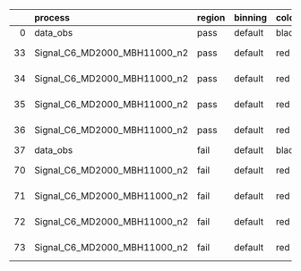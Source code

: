 |    | process                      | region   | binning   | color   | process_type   |   scale | variation   | source_filename                                                       | source_histname    | alias                        | title     |   combine_idx |     lnN |   shapes | syst_type   | direction   | variation_alias   |
|---:|:-----------------------------|:---------|:----------|:--------|:---------------|--------:|:------------|:----------------------------------------------------------------------|:-------------------|:-----------------------------|:----------|--------------:|--------:|---------:|:------------|:------------|:------------------|
|  0 | data_obs                     | pass     | default   | black   | DATA           |       1 | nominal     | ./histograms_for_2DAlphabet_v18//BH_Data.root                         | hpass              | Data                         | Data      |           nan | nan     |      nan | nan         | nan         | nan               |
| 33 | Signal_C6_MD2000_MBH11000_n2 | pass     | default   | red     | SIGNAL         |       1 | lumi        | ./histograms_for_2DAlphabet_v18//BH_Signal_C6_MD2000_MBH11000_n2.root | hpass              | Signal_C6_MD2000_MBH11000_n2 | BH signal |           nan |   1.016 |      nan | lnN         | nan         | nan               |
| 34 | Signal_C6_MD2000_MBH11000_n2 | pass     | default   | red     | SIGNAL         |       1 | SVM         | ./histograms_for_2DAlphabet_v18//BH_Signal_C6_MD2000_MBH11000_n2.root | hpass_SVMsyst_up   | Signal_C6_MD2000_MBH11000_n2 | BH signal |           nan | nan     |        1 | shapes      | Up          | SVMsyst           |
| 35 | Signal_C6_MD2000_MBH11000_n2 | pass     | default   | red     | SIGNAL         |       1 | SVM         | ./histograms_for_2DAlphabet_v18//BH_Signal_C6_MD2000_MBH11000_n2.root | hpass_SVMsyst_down | Signal_C6_MD2000_MBH11000_n2 | BH signal |           nan | nan     |        1 | shapes      | Down        | SVMsyst           |
| 36 | Signal_C6_MD2000_MBH11000_n2 | pass     | default   | red     | SIGNAL         |       1 | nominal     | ./histograms_for_2DAlphabet_v18//BH_Signal_C6_MD2000_MBH11000_n2.root | hpass              | Signal_C6_MD2000_MBH11000_n2 | BH signal |           nan | nan     |      nan | nan         | nan         | nan               |
| 37 | data_obs                     | fail     | default   | black   | DATA           |       1 | nominal     | ./histograms_for_2DAlphabet_v18//BH_Data.root                         | hfail              | Data                         | Data      |           nan | nan     |      nan | nan         | nan         | nan               |
| 70 | Signal_C6_MD2000_MBH11000_n2 | fail     | default   | red     | SIGNAL         |       1 | lumi        | ./histograms_for_2DAlphabet_v18//BH_Signal_C6_MD2000_MBH11000_n2.root | hfail              | Signal_C6_MD2000_MBH11000_n2 | BH signal |           nan |   1.016 |      nan | lnN         | nan         | nan               |
| 71 | Signal_C6_MD2000_MBH11000_n2 | fail     | default   | red     | SIGNAL         |       1 | SVM         | ./histograms_for_2DAlphabet_v18//BH_Signal_C6_MD2000_MBH11000_n2.root | hfail_SVMsyst_up   | Signal_C6_MD2000_MBH11000_n2 | BH signal |           nan | nan     |        1 | shapes      | Up          | SVMsyst           |
| 72 | Signal_C6_MD2000_MBH11000_n2 | fail     | default   | red     | SIGNAL         |       1 | SVM         | ./histograms_for_2DAlphabet_v18//BH_Signal_C6_MD2000_MBH11000_n2.root | hfail_SVMsyst_down | Signal_C6_MD2000_MBH11000_n2 | BH signal |           nan | nan     |        1 | shapes      | Down        | SVMsyst           |
| 73 | Signal_C6_MD2000_MBH11000_n2 | fail     | default   | red     | SIGNAL         |       1 | nominal     | ./histograms_for_2DAlphabet_v18//BH_Signal_C6_MD2000_MBH11000_n2.root | hfail              | Signal_C6_MD2000_MBH11000_n2 | BH signal |           nan | nan     |      nan | nan         | nan         | nan               |